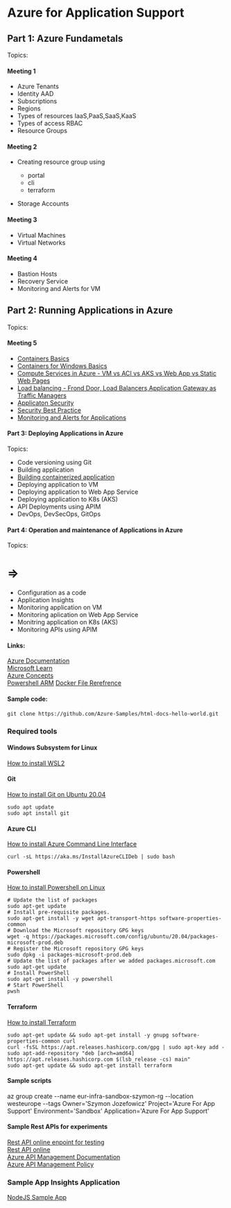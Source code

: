 # Azure for Application Support

## Part 1: Azure Fundametals

Topics:
#### Meeting 1
* Azure Tenants  
* Identity AAD  
* Subscriptions  
* Regions  
* Types of resources IaaS,PaaS,SaaS,KaaS  
* Types of access RBAC  
* Resource Groups  
#### Meeting 2
* Creating resource group using

    - portal
    - cli
    - terraform

* Storage Accounts  

#### Meeting 3
* Virtual Machines
* Virtual Networks  
 
#### Meeting 4 

* Bastion Hosts  
* Recovery Service   
* Monitoring and Alerts for VM

## Part 2: Running Applications in Azure

Topics:

#### Meeting 5 

* [Containers Basics](https://azure.microsoft.com/en-us/overview/what-is-a-container/#overview)    
* [Containers for Windows Basics](https://docs.microsoft.com/en-us/virtualization/windowscontainers/about/containers-vs-vm)  
* [Compute Services in Azure - VM vs ACI vs AKS vs Web App vs Static Web Pages](https://docs.microsoft.com/en-us/azure/architecture/guide/technology-choices/compute-decision-tree)  
* [Load balancing - Frond Door, Load Balancers,Application Gateway as Traffic Managers](https://docs.microsoft.com/en-us/azure/architecture/guide/technology-choices/load-balancing-overview)  
* [Applicaton Security](https://docs.microsoft.com/en-us/azure/architecture/framework/security/design-app-dependencies)
* [Security Best Practice](https://docs.microsoft.com/bs-latn-ba/azure/security/fundamentals/best-practices-and-patterns)    
* [Monitoring and Alerts for Applications](https://docs.microsoft.com/en-us/azure/azure-monitor/app/app-insights-overview)

#### Part 3: Deploying Applications in Azure

Topics:
* Code versioning using Git
* Building application  
* [Building containerized application](https://www.docker.com/blog/how-to-use-the-official-nginx-docker-image/)  
* Deploying application to VM  
* Deploying application to Web App Service  
* Deploying application to K8s (AKS)  
* API Deployments using APIM
* DevOps, DevSecOps, GitOps  
  
#### Part 4: Operation and maintenance of Applications in Azure

Topics:
# =>
* Configuration as a code
* Application Insights
* Monitoring application on VM
* Monitoring aplication on Web App Service
* Monitring application on K8s (AKS)
* Monitoring APIs using APIM


#### Links:
[Azure Documentation](https://docs.microsoft.com/en-us/azure/?product=popular)  
[Microsoft Learn](https://docs.microsoft.com/en-us/learn/)  
[Azure Concepts](https://docs.microsoft.com/en-us/learn/modules/fundamental-azure-concepts/)  
[Powershell ARM](https://docs.microsoft.com/en-us/azure/azure-resource-manager/management/manage-resources-powershell)
[Docker File Rerefrence](https://docs.docker.com/engine/reference/builder/)

#### Sample code:
```git clone https://github.com/Azure-Samples/html-docs-hello-world.git```


### Required tools
#### Windows Subsystem for Linux
[How to install WSL2](https://docs.microsoft.com/en-us/windows/wsl/install)

#### Git  
[How to install Git on Ubuntu 20.04](https://linuxconfig.org/how-to-install-git-on-ubuntu-20-04-lts-focal-fossa-linux)

    sudo apt update
    sudo apt install git

#### Azure CLI
[How to install Azure Command Line Interface](https://docs.microsoft.com/en-us/cli/azure/install-azure-cli-linux?pivots=apt)

    curl -sL https://aka.ms/InstallAzureCLIDeb | sudo bash


#### Powershell
[How to install Powershell on Linux](https://docs.microsoft.com/en-us/powershell/scripting/install/install-ubuntu?view=powershell-7.2)


    # Update the list of packages
    sudo apt-get update
    # Install pre-requisite packages.
    sudo apt-get install -y wget apt-transport-https software-properties-common
    # Download the Microsoft repository GPG keys
    wget -q https://packages.microsoft.com/config/ubuntu/20.04/packages-microsoft-prod.deb
    # Register the Microsoft repository GPG keys
    sudo dpkg -i packages-microsoft-prod.deb
    # Update the list of packages after we added packages.microsoft.com
    sudo apt-get update
    # Install PowerShell
    sudo apt-get install -y powershell
    # Start PowerShell
    pwsh


#### Terraform

[How to install Terraform](https://learn.hashicorp.com/tutorials/terraform/install-cli)


    sudo apt-get update && sudo apt-get install -y gnupg software-properties-common curl
    curl -fsSL https://apt.releases.hashicorp.com/gpg | sudo apt-key add -
    sudo apt-add-repository "deb [arch=amd64] https://apt.releases.hashicorp.com $(lsb_release -cs) main"
    sudo apt-get update && sudo apt-get install terraform


#### Sample scripts

az group create --name eur-infra-sandbox-szymon-rg --location westeurope --tags Owner='Szymon Jozefowicz' Project='Azure For App Support' Environment='Sandbox' Application='Azure For App Support'


#### Sample Rest APIs for experiments

[Rest API online enpoint for testing](https://gorest.co.in/)  
[Rest API online](https://reqbin.com/)  
[Azure API Management Documentation](https://docs.microsoft.com/en-us/azure/api-management/)   
[Azure API Management Policy](https://docs.microsoft.com/en-us/azure/api-management/api-management-policies)   



### Sample App Insights Application
  
  
[NodeJS Sample App](https://github.com/Azure-Samples/Application-Insights-Click-Plugin-Demo)
